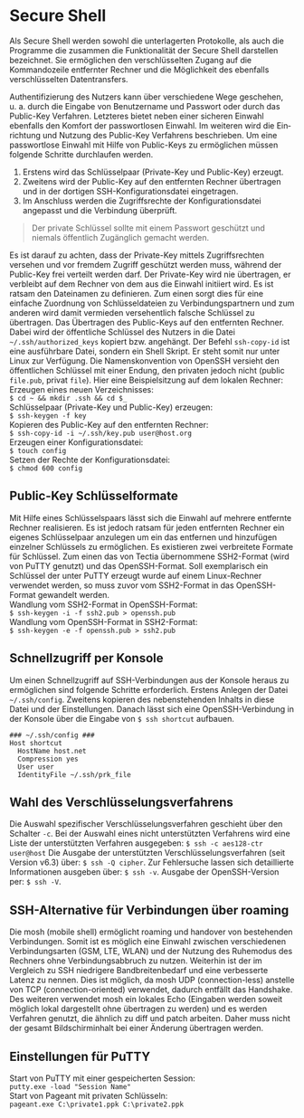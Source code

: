 <!-- soft hyphen &shy; -->
# Secure Shell

Als Secure Shell werden sowohl die unter&shy;lagerten Protokolle, als auch die Programme die zusammen die Funktionalität der Secure Shell darstellen bezeichnet. Sie ermöglichen den verschlüsselten Zugang auf die Kommando&shy;zeile entfernter Rechner und die Möglichkeit des ebenfalls verschlüsselten Daten&shy;transfers.

Authen&shy;ti&shy;fizierung des Nutzers kann über verschiedene Wege geschehen, u. a. durch die Eingabe von Benutzer&shy;name und Passwort oder durch das Public-Key Verfahren. Letzteres bietet neben einer sicheren Einwahl ebenfalls den Komfort der passwortlosen Einwahl. Im weiteren wird die Ein&shy;richtung und Nutzung des Public-Key Verfahrens beschrieben.
Um eine passwortlose Einwahl mit Hilfe von Public-Keys zu ermöglichen müssen folgende Schritte durch&shy;laufen werden.

1. Erstens wird das Schlüssel&shy;paar (Private-Key und Public-Key) erzeugt.
1. Zweitens wird der Public-Key auf den entfernten Rechner übertragen und in der dortigen SSH-Konfigurationsdatei ein&shy;ge&shy;tragen.
1. Im Anschluss werden die Zugriffsrechte der Konfigurationsdatei angepasst und die Verbindung über&shy;prüft. 

> Der private Schlüssel sollte mit einem Passwort geschützt und niemals öffentlich Zugänglich gemacht werden.

Es ist darauf zu achten, dass der Private-Key mittels Zugriffsrechten versehen und vor fremdem Zugriff geschützt werden muss, während der Public-Key frei verteilt werden darf. Der Private-Key wird nie übertragen, er verbleibt auf dem Rechner von dem aus die Einwahl initiiert wird. Es ist ratsam den Datei&shy;namen zu definieren. Zum einen sorgt dies für eine einfache Zu&shy;ordnung von Schlüsseldateien zu Verbindungspartnern und zum anderen wird damit vermieden versehentlich falsche Schlüssel zu übertragen. Das Übertragen des Public-Keys auf den entfernten Rechner. Dabei wird der öffentliche Schlüssel des Nutzers in die Datei `~/.ssh/authorized_keys` kopiert bzw. angehängt. Der Befehl `ssh-copy-id` ist eine ausführbare Datei, sondern ein Shell Skript. Er steht somit nur unter Linux zur Verfügung. Die Namenskonvention von OpenSSH versieht den öffentlichen Schlüssel mit einer Endung, den privaten jedoch nicht (public `file.pub`, privat `file`). Hier eine Beispielsitzung auf dem lokalen Rechner:  
Erzeugen eines neuen Verzeichnisses:  
`$ cd ~ && mkdir .ssh && cd $_`  
Schlüsselpaar (Private-Key und Public-Key) erzeugen:  
`$ ssh-keygen -f key`  
Kopieren des Public-Key auf den entfernten Rechner:  
`$ ssh-copy-id -i ~/.ssh/key.pub user@host.org`  
Erzeugen einer Konfigurationsdatei:  
`$ touch config`  
Setzen der Rechte der Konfigurationsdatei:  
`$ chmod 600 config`  

## Public-Key Schlüsselformate
Mit Hilfe eines Schlüsselspaars lässt sich die Einwahl auf mehrere entfernte Rechner realisieren. Es ist jedoch ratsam für jeden entfernten Rechner ein eigenes Schlüsselpaar anzulegen um ein das entfernen und hinzufügen einzelner Schlüssels zu ermöglichen. Es existieren zwei verbreitete Formate für Schlüssel. Zum einen das von Tectia übernommene SSH2-Format (wird von PuTTY genutzt) und das OpenSSH-Format. Soll exemplarisch ein Schlüssel der unter PuTTY erzeugt wurde auf einem Linux-Rechner verwendet werden, so muss zuvor vom  SSH2-Format in das OpenSSH-Format gewandelt werden.  
Wandlung vom SSH2-Format in OpenSSH-Format:  
`$ ssh-keygen -i -f ssh2.pub > openssh.pub`  
Wandlung vom OpenSSH-Format in SSH2-Format:  
`$ ssh-keygen -e -f openssh.pub > ssh2.pub`  

## Schnellzugriff per Konsole
Um einen Schnellzugriff auf SSH-Verbindungen aus der Konsole heraus zu ermöglichen sind folgende Schritte erforderlich. Erstens Anlegen der Datei `~/.ssh/config`. Zweitens kopieren des nebenstehenden Inhalts in diese Datei und der Einstellungen. Danach lässt sich eine OpenSSH-&shy;Verbindung in der Konsole über die Eingabe von `$ ssh shortcut` aufbauen.
```
### ~/.ssh/config ###
Host shortcut
  HostName host.net
  Compression yes
  User user
  IdentityFile ~/.ssh/prk_file
```
## Wahl des Verschlüsselungsverfahrens
Die Auswahl spezifischer Verschlüsselungs&shy;verfahren geschieht über den Schalter `-c`. Bei der Auswahl eines nicht unterstützten Verfahrens wird eine Liste der unterstützten Verfahren ausgegeben: `$ ssh -c aes128-ctr user@host`
Die Ausgabe der unterstützten Verschlüsselungsverfahren (seit Version v6.3) über: `$ ssh -Q cipher`. Zur Fehlersuche lassen sich detaillierte Informationen ausgeben über: `$ ssh -v`. Ausgabe der OpenSSH-Version per: `$ ssh -V`.

## SSH-Alternative für Verbindungen über roaming
Die mosh (mobile shell) ermöglicht roaming und handover von bestehenden Verbindungen. Somit ist es möglich eine Einwahl zwischen verschiedenen Verbindungsarten (GSM, LTE, WLAN) und der Nutzung des Ruhemodus des Rechners ohne Verbindungsabbruch zu nutzen. Weiterhin ist der im Vergleich zu SSH niedrigere Bandbreitenbedarf und eine verbesserte Latenz zu nennen. Dies ist möglich, da mosh UDP (connection-less) anstelle von TCP (connection-oriented) verwendet, dadurch entfällt das Handshake. Des weiteren verwendet mosh ein lokales Echo (Eingaben werden soweit möglich lokal dargestellt ohne übertragen zu werden) und es werden Verfahren genutzt, die ähnlich zu diff und patch arbeiten. Daher muss nicht der gesamt Bildschirminhalt bei einer Änderung übertragen werden.

## Einstellungen für PuTTY
Start von PuTTY mit einer gespeicherten Session:  
`putty.exe -load "Session Name"`  
Start von Pageant mit privaten Schlüsseln:  
`pageant.exe C:\private1.ppk C:\private2.ppk`
